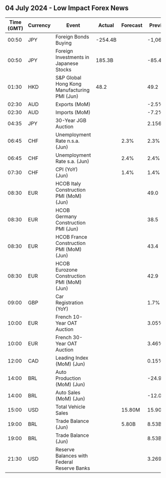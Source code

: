 ## 04 July 2024 - Low Impact Forex News

| Time (GMT) | Currency | Event | Actual | Forecast | Previous |
|------|----------|-------|--------|----------|----------|
| 00:50 | JPY | Foreign Bonds Buying | -254.4B |  | -1,062.0B |
| 00:50 | JPY | Foreign Investments in Japanese Stocks | 185.3B |  | -85.4B |
| 01:30 | HKD | S&P Global Hong Kong Manufacturing PMI (Jun) | 48.2 |  | 49.2 |
| 02:30 | AUD | Exports (MoM) |  |  | -2.5% |
| 02:30 | AUD | Imports (MoM) |  |  | -7.2% |
| 04:35 | JPY | 30-Year JGB Auction |  |  | 2.156% |
| 06:45 | CHF | Unemployment Rate n.s.a. (Jun) |  | 2.3% | 2.3% |
| 06:45 | CHF | Unemployment Rate s.a. (Jun) |  | 2.4% | 2.4% |
| 07:30 | CHF | CPI (YoY) (Jun) |  | 1.4% | 1.4% |
| 08:30 | EUR | HCOB Italy Construction PMI (MoM) (Jun) |  |  | 49.0 |
| 08:30 | EUR | HCOB Germany Construction PMI (Jun) |  |  | 38.5 |
| 08:30 | EUR | HCOB France Construction PMI (MoM) (Jun) |  |  | 43.4 |
| 08:30 | EUR | HCOB Eurozone Construction PMI (MoM) (Jun) |  |  | 42.9 |
| 09:00 | GBP | Car Registration (YoY) |  |  | 1.7% |
| 10:00 | EUR | French 10-Year OAT Auction |  |  | 3.05% |
| 10:00 | EUR | French 30-Year OAT Auction |  |  | 3.46% |
| 12:00 | CAD | Leading Index (MoM) (Jun) |  |  | 0.15% |
| 14:00 | BRL | Auto Production (MoM) (Jun) |  |  | -24.9% |
| 14:00 | BRL | Auto Sales (MoM) (Jun) |  |  | -12.0% |
| 15:00 | USD | Total Vehicle Sales |  | 15.80M | 15.90M |
| 19:00 | BRL | Trade Balance (Jun) |  | 5.80B | 8.53B |
| 19:00 | BRL | Trade Balance (Jun) |  |  | 8.53B |
| 21:30 | USD | Reserve Balances with Federal Reserve Banks |  |  | 3.269T |
